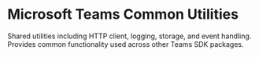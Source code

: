 # Microsoft Teams Common Utilities

Shared utilities including HTTP client, logging, storage, and event handling.
Provides common functionality used across other Teams SDK packages.
